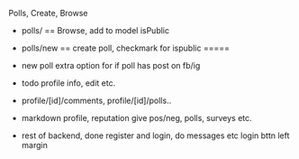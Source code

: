 Polls, Create, Browse
- polls/ == Browse, add to model isPublic 
- polls/new == create poll, checkmark for ispublic =====
- new poll extra option for if poll has post on fb/ig

- todo profile info, edit etc.
 - profile/[id]/comments, profile/[id]/polls..
- markdown profile, reputation give pos/neg, polls, surveys etc.

- rest of backend, done register and login, do messages etc
login bttn left margin